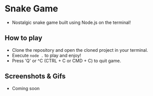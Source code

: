 # Snake Game
- Nostalgic snake game built using Node.js on the terminal!

## How to play
- Clone the repository and open the cloned project in your terminal.
- Execute `node .` to play and enjoy!
- Press 'Q' or ^C (CTRL + C or CMD + C) to quit game.

## Screenshots & Gifs
- Coming soon